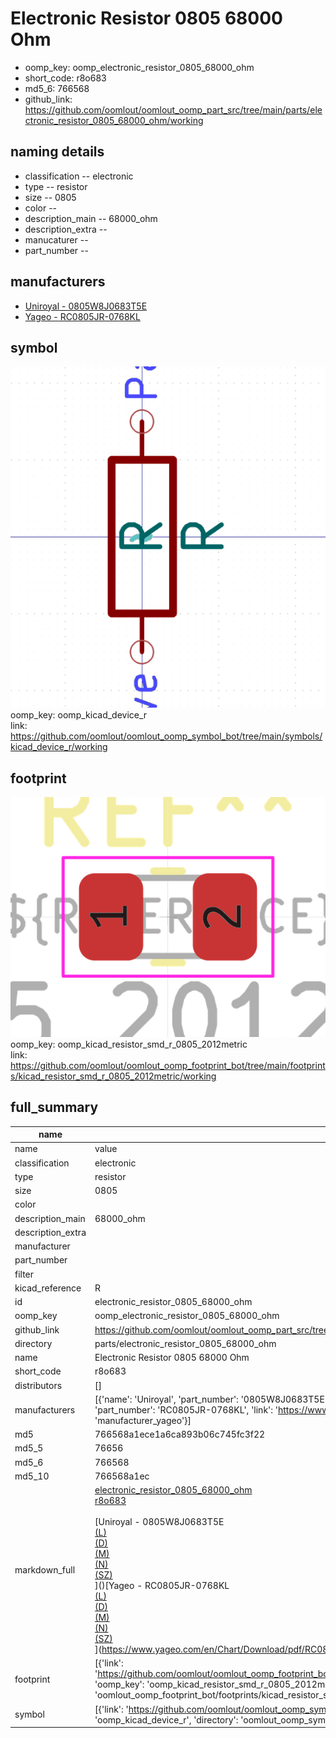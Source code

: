 # Electronic Resistor 0805 68000 Ohm

  
* oomp_key: oomp_electronic_resistor_0805_68000_ohm 
* short_code: r8o683
* md5_6: 766568  
* github_link: https://github.com/oomlout/oomlout_oomp_part_src/tree/main/parts/electronic_resistor_0805_68000_ohm/working  
## naming details
* classification -- electronic
* type -- resistor
* size -- 0805
* color -- 
* description_main -- 68000_ohm
* description_extra -- 
* manucaturer -- 
* part_number -- 


## manufacturers
* [Uniroyal - 0805W8J0683T5E]()  
* [Yageo - RC0805JR-0768KL](https://www.yageo.com/en/Chart/Download/pdf/RC0805JR-0768KL)  

## symbol

![](symbol/0/working/working_600.png)  
oomp_key: oomp_kicad_device_r  
link: https://github.com/oomlout/oomlout_oomp_symbol_bot/tree/main/symbols/kicad_device_r/working  

## footprint

![](footprint/0/working/working_600.png)  
oomp_key: oomp_kicad_resistor_smd_r_0805_2012metric  
link: https://github.com/oomlout/oomlout_oomp_footprint_bot/tree/main/footprints/kicad_resistor_smd_r_0805_2012metric/working  

## full_summary
| name | value | 
| --- | --- | 
| name | value | 
| classification | electronic | 
| type | resistor | 
| size | 0805 | 
| color |  | 
| description_main | 68000_ohm | 
| description_extra |  | 
| manufacturer |  | 
| part_number |  | 
| filter |  | 
| kicad_reference | R | 
| id | electronic_resistor_0805_68000_ohm | 
| oomp_key | oomp_electronic_resistor_0805_68000_ohm | 
| github_link | https://github.com/oomlout/oomlout_oomp_part_src/tree/main/parts/electronic_resistor_0805_68000_ohm/working | 
| directory | parts/electronic_resistor_0805_68000_ohm | 
| name | Electronic Resistor 0805 68000 Ohm | 
| short_code | r8o683 | 
| distributors | [] | 
| manufacturers | [{'name': 'Uniroyal', 'part_number': '0805W8J0683T5E', 'link': '', 'id': 'manufacturer_uniroyal'}, {'name': 'Yageo', 'part_number': 'RC0805JR-0768KL', 'link': 'https://www.yageo.com/en/Chart/Download/pdf/RC0805JR-0768KL', 'id': 'manufacturer_yageo'}] | 
| md5 | 766568a1ece1a6ca893b06c745fc3f22 | 
| md5_5 | 76656 | 
| md5_6 | 766568 | 
| md5_10 | 766568a1ec | 
| markdown_full | [electronic_resistor_0805_68000_ohm](https://github.com/oomlout/oomlout_oomp_part_src/tree/main/parts/electronic_resistor_0805_68000_ohm/working)<br>[r8o683](https://github.com/oomlout/oomlout_oomp_part_src/tree/main/parts/electronic_resistor_0805_68000_ohm/working)<br><br>[Uniroyal - 0805W8J0683T5E<br>[(L)<br>](https://www.lcsc.com/search?q=0805W8J0683T5E)[(D)<br>](https://www.digikey.com/en/products?,keywords=0805W8J0683T5E)[(M)<br>](https://www.mouser.com/Search/Refine?Keyword=0805W8J0683T5E)[(N)<br>](https://www.newark.com/search?st=0805W8J0683T5E)[(SZ)<br>](https://so.szlcsc.com/global.html?k=0805W8J0683T5E)]()[Yageo - RC0805JR-0768KL<br>[(L)<br>](https://www.lcsc.com/search?q=RC0805JR-0768KL)[(D)<br>](https://www.digikey.com/en/products?,keywords=RC0805JR-0768KL)[(M)<br>](https://www.mouser.com/Search/Refine?Keyword=RC0805JR-0768KL)[(N)<br>](https://www.newark.com/search?st=RC0805JR-0768KL)[(SZ)<br>](https://so.szlcsc.com/global.html?k=RC0805JR-0768KL)](https://www.yageo.com/en/Chart/Download/pdf/RC0805JR-0768KL) | 
| footprint | [{'link': 'https://github.com/oomlout/oomlout_oomp_footprint_bot/tree/main/foootprntss/kicad_resistor_smd_r_0805_2012metric', 'oomp_key': 'oomp_kicad_resistor_smd_r_0805_2012metric', 'directory': 'oomlout_oomp_footprint_bot/footprints/kicad_resistor_smd_r_0805_2012metric//working/working.kicad_mod'}] | 
| symbol | [{'link': 'https://github.com/oomlout/oomlout_oomp_symbol_bot/tree/main/symbols/kicad_device_r', 'oomp_key': 'oomp_kicad_device_r', 'directory': 'oomlout_oomp_symbol_bot/symbols/kicad_device_r//working/working.kicad_sym'}] | 
